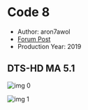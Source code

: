# Code 8

* Author: aron7awol
* [Forum Post](https://www.avsforum.com/threads/bass-eq-for-filtered-movies.2995212/post-58995758)
* Production Year: 2019

## DTS-HD MA 5.1

![img 0](https://i.imgur.com/0tW19nd.jpg)

![img 1](https://i.imgur.com/qVfVl57.png)

